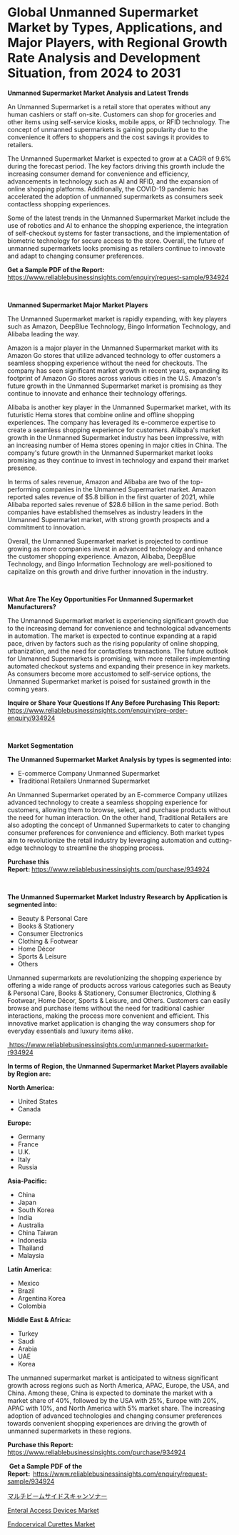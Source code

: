 <p><h1>Global Unmanned Supermarket Market by Types, Applications, and Major Players, with Regional Growth Rate Analysis and Development Situation, from 2024 to 2031</h1></p><p><strong>Unmanned Supermarket Market Analysis and Latest Trends</strong></p>
<p><p>An Unmanned Supermarket is a retail store that operates without any human cashiers or staff on-site. Customers can shop for groceries and other items using self-service kiosks, mobile apps, or RFID technology. The concept of unmanned supermarkets is gaining popularity due to the convenience it offers to shoppers and the cost savings it provides to retailers.</p><p>The Unmanned Supermarket Market is expected to grow at a CAGR of 9.6% during the forecast period. The key factors driving this growth include the increasing consumer demand for convenience and efficiency, advancements in technology such as AI and RFID, and the expansion of online shopping platforms. Additionally, the COVID-19 pandemic has accelerated the adoption of unmanned supermarkets as consumers seek contactless shopping experiences.</p><p>Some of the latest trends in the Unmanned Supermarket Market include the use of robotics and AI to enhance the shopping experience, the integration of self-checkout systems for faster transactions, and the implementation of biometric technology for secure access to the store. Overall, the future of unmanned supermarkets looks promising as retailers continue to innovate and adapt to changing consumer preferences.</p></p>
<p><strong>Get a Sample PDF of the Report:&nbsp;</strong> <a href="https://www.reliablebusinessinsights.com/enquiry/request-sample/934924">https://www.reliablebusinessinsights.com/enquiry/request-sample/934924</a></p>
<p>&nbsp;</p>
<p><strong>Unmanned Supermarket Major Market Players</strong></p>
<p><p>The Unmanned Supermarket market is rapidly expanding, with key players such as Amazon, DeepBlue Technology, Bingo Information Technology, and Alibaba leading the way. </p><p>Amazon is a major player in the Unmanned Supermarket market with its Amazon Go stores that utilize advanced technology to offer customers a seamless shopping experience without the need for checkouts. The company has seen significant market growth in recent years, expanding its footprint of Amazon Go stores across various cities in the U.S. Amazon's future growth in the Unmanned Supermarket market is promising as they continue to innovate and enhance their technology offerings.</p><p>Alibaba is another key player in the Unmanned Supermarket market, with its futuristic Hema stores that combine online and offline shopping experiences. The company has leveraged its e-commerce expertise to create a seamless shopping experience for customers. Alibaba's market growth in the Unmanned Supermarket industry has been impressive, with an increasing number of Hema stores opening in major cities in China. The company's future growth in the Unmanned Supermarket market looks promising as they continue to invest in technology and expand their market presence.</p><p>In terms of sales revenue, Amazon and Alibaba are two of the top-performing companies in the Unmanned Supermarket market. Amazon reported sales revenue of $5.8 billion in the first quarter of 2021, while Alibaba reported sales revenue of $28.6 billion in the same period. Both companies have established themselves as industry leaders in the Unmanned Supermarket market, with strong growth prospects and a commitment to innovation. </p><p>Overall, the Unmanned Supermarket market is projected to continue growing as more companies invest in advanced technology and enhance the customer shopping experience. Amazon, Alibaba, DeepBlue Technology, and Bingo Information Technology are well-positioned to capitalize on this growth and drive further innovation in the industry.</p></p>
<p>&nbsp;</p>
<p><strong>What Are The Key Opportunities For Unmanned Supermarket Manufacturers?</strong></p>
<p><p>The Unmanned Supermarket market is experiencing significant growth due to the increasing demand for convenience and technological advancements in automation. The market is expected to continue expanding at a rapid pace, driven by factors such as the rising popularity of online shopping, urbanization, and the need for contactless transactions. The future outlook for Unmanned Supermarkets is promising, with more retailers implementing automated checkout systems and expanding their presence in key markets. As consumers become more accustomed to self-service options, the Unmanned Supermarket market is poised for sustained growth in the coming years.</p></p>
<p><strong>Inquire or Share Your Questions If Any Before Purchasing This Report:</strong> <a href="https://www.reliablebusinessinsights.com/enquiry/pre-order-enquiry/934924">https://www.reliablebusinessinsights.com/enquiry/pre-order-enquiry/934924</a></p>
<p>&nbsp;</p>
<p><strong>Market Segmentation</strong></p>
<p><strong>The Unmanned Supermarket Market Analysis by types is segmented into:</strong></p>
<p><ul><li>E-commerce Company Unmanned Supermarket</li><li>Traditional Retailers Unmanned Supermarket</li></ul></p>
<p><p>An Unmanned Supermarket operated by an E-commerce Company utilizes advanced technology to create a seamless shopping experience for customers, allowing them to browse, select, and purchase products without the need for human interaction. On the other hand, Traditional Retailers are also adopting the concept of Unmanned Supermarkets to cater to changing consumer preferences for convenience and efficiency. Both market types aim to revolutionize the retail industry by leveraging automation and cutting-edge technology to streamline the shopping process.</p></p>
<p><strong>Purchase this Report:&nbsp;</strong><a href="https://www.reliablebusinessinsights.com/purchase/934924">https://www.reliablebusinessinsights.com/purchase/934924</a></p>
<p>&nbsp;</p>
<p><strong>The Unmanned Supermarket Market Industry Research by Application is segmented into:</strong></p>
<p><ul><li>Beauty & Personal Care</li><li>Books & Stationery</li><li>Consumer Electronics</li><li>Clothing & Footwear</li><li>Home Décor</li><li>Sports & Leisure</li><li>Others</li></ul></p>
<p><p>Unmanned supermarkets are revolutionizing the shopping experience by offering a wide range of products across various categories such as Beauty & Personal Care, Books & Stationery, Consumer Electronics, Clothing & Footwear, Home Décor, Sports & Leisure, and Others. Customers can easily browse and purchase items without the need for traditional cashier interactions, making the process more convenient and efficient. This innovative market application is changing the way consumers shop for everyday essentials and luxury items alike.</p></p>
<p><a href="https://www.reliablebusinessinsights.com/unmanned-supermarket-r934924">&nbsp;https://www.reliablebusinessinsights.com/unmanned-supermarket-r934924</a></p>
<p><strong>In terms of Region, the Unmanned Supermarket Market Players available by Region are:</strong></p>
<p>
    <p> <strong> North America: </strong>
        <ul>
            <li>United States</li>
            <li>Canada</li>
        </ul>
        </p> 
    <p> <strong> Europe: </strong>
        <ul>
            <li>Germany</li>
            <li>France</li>
            <li>U.K.</li>
            <li>Italy</li>
            <li>Russia</li>
        </ul>
        </p> 
    <p> <strong> Asia-Pacific: </strong>
        <ul>
            <li>China</li>
            <li>Japan</li>
            <li>South Korea</li>
            <li>India</li>
            <li>Australia</li>
            <li>China Taiwan</li>
            <li>Indonesia</li>
            <li>Thailand</li>
            <li>Malaysia</li>
        </ul>
        </p> 
    <p> <strong> Latin America: </strong>
        <ul>
            <li>Mexico</li>
            <li>Brazil</li>
            <li>Argentina Korea</li>
            <li>Colombia</li>
        </ul>
        </p> 
    <p> <strong> Middle East & Africa: </strong>
        <ul>
            <li>Turkey</li>
            <li>Saudi</li>
            <li>Arabia</li>
            <li>UAE</li>
            <li>Korea</li>
        </ul>
    </p>
    </p>
<p><p>The unmanned supermarket market is anticipated to witness significant growth across regions such as North America, APAC, Europe, the USA, and China. Among these, China is expected to dominate the market with a market share of 40%, followed by the USA with 25%, Europe with 20%, APAC with 10%, and North America with 5% market share. The increasing adoption of advanced technologies and changing consumer preferences towards convenient shopping experiences are driving the growth of unmanned supermarkets in these regions.</p></p>
<p><strong>Purchase this Report: </strong><a href="https://www.reliablebusinessinsights.com/purchase/934924">https://www.reliablebusinessinsights.com/purchase/934924</a></p>
<p>&nbsp;<strong>Get a Sample PDF of the Report:&nbsp;&nbsp;</strong><a href="https://www.reliablebusinessinsights.com/enquiry/request-sample/934924">https://www.reliablebusinessinsights.com/enquiry/request-sample/934924</a></p>
<p><strong></strong></p>
<p><p><a href="https://github.com/FredaJerde/Market-Research-Report-List-1/blob/main/9819465174515.md">マルチビームサイドスキャンソナー</a></p><p><a href="https://github.com/airdrophunter675/Market-Research-Report-List-1/blob/main/enteral-access-devices-market.md">Enteral Access Devices Market</a></p><p><a href="https://github.com/aafbctfl75/Market-Research-Report-List-1/blob/main/endocervical-curettes-market.md">Endocervical Curettes Market</a></p></p>